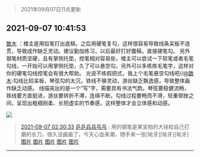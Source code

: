 > 2021年09月07日11点更新
<link rel="stylesheet" href="https://cdn.jsdelivr.net/gh/taotie6/sampleJSON@main/css/photo_show.css">
<meta name="referrer" content="no-referrer" />


 ## 2021-09-07 10:41:53 

 [㪚木](https://www.coolapk.com/feed/29819524?shareKey=MzNlMDE5YzY5YjM2NjEzNmQ1MGU~) ：楼主是用铅笔打出底稿，之后用硬笔复勾，这样很容易导致线条呆板不连贯，导致成作缺乏灵动。建议勤加练习，以后最好打好腹稿，直接硬笔勾。
另外钢笔材质坚硬，且有掌侧托垫，控笔相对容易些，楼主可以尝试一下软笔或者毛笔勾线，一开始可以用掌侧托垫，久了可以悬空勾，另外可以多练练毛笔字<!--break-->，这样对你的硬笔勾线控笔会有很大帮助。
光说不练假把式，我上个毛笔悬空勾线吧//<a class="feed-link-uname" href="/u/㪚木">@㪚木</a>:勾线比较呆板，琴弦勾的太沉，铁线不够灵动，游丝缺乏飘逸感，导致整体画作缺乏动感。
线描突出的是一个“写”字，需要具有书法气韵。琴弦要稳健流畅，铁线要方直挺进，游丝要转折不滞，连绵不断。勾线过程要畅而不滑，轻重顿挫之间，呈现出粗细刚柔、长短虚实的节奏感，这样整体才会立体感和动感。 

<div class="album">
<img class="img-item" src="http://image.coolapk.com/feed/2021/0907/10/1081091_c835b206_2511_302@1314x2179.jpeg" />
</div>

> [2021-09-07 02:30:33](./cpost/29815808.md) 
> [乒乒兵兵乓乓](https://www.coolapk.com/feed/29815808?shareKey=YzUwYzM4MWRlNTY5NjEzNmQ1ZWQ~) : 用的钢笔是某宝拍的大铱粒自己打磨的长刀，很久没画画了，今天心血来潮，随手来一张[呲牙][呲牙][呲牙] 
[图片](http://image.coolapk.com/feed/2021/0907/02/651154_3a473850_2880_4302@2494x3325.jpeg)
[图片](http://image.coolapk.com/feed/2021/0907/02/651154_7119ab69_2880_4304@2494x3325.jpeg)
[图片](http://image.coolapk.com/feed/2021/0907/02/651154_caacc834_2880_4306@2494x3325.jpeg)
[图片](http://image.coolapk.com/feed/2021/0907/02/651154_22a56d05_2982_2557@2494x3325.jpeg)
[图片](http://image.coolapk.com/feed/2021/0907/02/651154_e824bd0d_2982_2559@2406x3446.jpeg)

 ------- 

